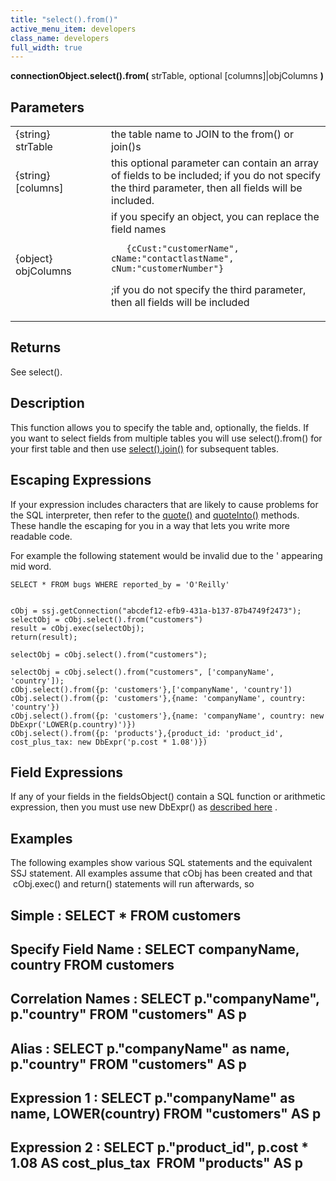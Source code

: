 ```yaml
---
title: "select().from()"
active_menu_item: developers
class_name: developers
full_width: true
---
```



**connectionObject.select().from(** strTable, optional [columns]|objColumns **)**

## Parameters

<table>
<tr>
<td width="181">
{string} strTable

</td>
<td width="18">
</td>
<td width="681">
the table name to JOIN to the from() or join()s

</td>
</tr>
<tr>
<td width="181">
{string} [columns]

</td>
<td width="18">
</td>
<td width="681">
this optional parameter can contain an array of fields to be included; if you do not specify the third parameter, then all fields will be included.

</td>
</tr>
<tr>
<td width="181">
{object} objColumns

</td>
<td width="18">
</td>
<td width="681">
if you specify an object, you can replace the field names

       {cCust:"customerName", cName:"contactlastName", cNum:"customerNumber"}
      

;if you do not specify the third parameter, then all fields will be included

</td>
</tr>
</table>

## Returns

See select().

## Description

This function allows you to specify the table and, optionally, the fields. If you want to select fields from multiple tables you will use select().from() for your first table and then use [select().join()](select-join) for subsequent tables.

## Escaping Expressions

If your expression includes characters that are likely to cause problems for the SQL interpreter, then refer to the [quote()](../quote) and [quoteInto()](../quoteinto) methods. These handle the escaping for you in a way that lets you write more readable code.

For example the following statement would be invalid due to the ' appearing mid word.

    SELECT * FROM bugs WHERE reported_by = 'O'Reilly'
     
     
    cObj = ssj.getConnection("abcdef12-efb9-431a-b137-87b4749f2473");
    selectObj = cObj.select().from("customers")
    result = cObj.exec(selectObj);
    return(result);
     
    selectObj = cObj.select().from("customers");
     
    selectObj = cObj.select().from("customers", ['companyName', 'country']);
    cObj.select().from({p: 'customers'},['companyName', 'country'])
    cObj.select().from({p: 'customers'},{name: 'companyName', country: 'country'})
    cObj.select().from({p: 'customers'},{name: 'companyName', country: new DbExpr('LOWER(p.country)')})
    cObj.select().from({p: 'products'},{product_id: 'product_id', cost_plus_tax: new DbExpr('p.cost * 1.08')})
   

## Field Expressions

If any of your fields in the fieldsObject() contain a SQL function or arithmetic expression, then you must use new DbExpr() as [described here](../../../../../product-guide/data-storage/server-side-data-storage/handling-sql-expressions) .

## Examples

The following examples show various SQL statements and the equivalent SSJ statement. All examples assume that cObj has been created and that  cObj.exec() and return() statements will run afterwards, so

## Simple : SELECT \* FROM customers

## Specify Field Name : SELECT companyName, country FROM customers

## Correlation Names : SELECT p."companyName", p."country" FROM "customers" AS p

## Alias : SELECT p."companyName" as name, p."country" FROM "customers" AS p

## Expression 1 : SELECT p."companyName" as name, LOWER(country) FROM "customers" AS p

## Expression 2 : SELECT p."product\_id", p.cost \* 1.08 AS cost\_plus\_tax  FROM "products" AS p

